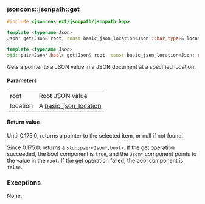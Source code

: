 ### jsoncons::jsonpath::get

```cpp
#include <jsoncons_ext/jsonpath/jsonpath.hpp>

template <typename Json>
Json* get(Json& root, const basic_json_location<Json::char_type>& location);                   (until 0.175.0)

template <typename Json>
std::pair<Json*,bool> get(Json& root, const basic_json_location<Json::char_type>& location);   (since 0.175.0)
```

Gets a pointer to a JSON value in a JSON document at a specified location.

#### Parameters
<table>
  <tr>
    <td>root</td>
    <td>Root JSON value</td> 
  </tr>
  <tr>
    <td>location</td>
    <td>A <a href="basic_json_location.md">basic_json_location</a></td> 
  </tr>
</table>

#### Return value

Until 0.175.0, returns a pointer to the selected item, or null if not found. 

Since 0.175.0, returns a `std::pair<Json*,bool>`. If the get operation succeeded, the bool component is `true`, and
the `Json*` component points to the value in the `root`. If the get operation failed, the bool component is `false`.


### Exceptions

None.


